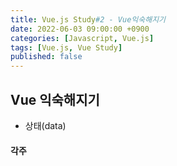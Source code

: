 ```yaml
---
title: Vue.js Study#2 - Vue익숙해지기
date: 2022-06-03 09:00:00 +0900
categories: [Javascript, Vue.js]
tags: [Vue.js, Vue Study]
published: false
---
```


## Vue 익숙해지기

- 상태(data)

#### 각주
